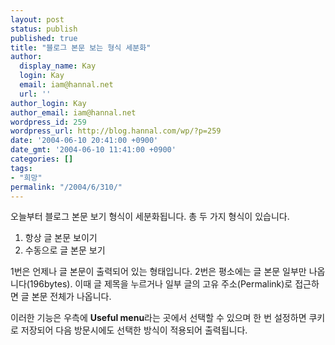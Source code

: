 ```yaml
---
layout: post
status: publish
published: true
title: "블로그 본문 보는 형식 세분화"
author:
  display_name: Kay
  login: Kay
  email: iam@hannal.net
  url: ''
author_login: Kay
author_email: iam@hannal.net
wordpress_id: 259
wordpress_url: http://blog.hannal.com/wp/?p=259
date: '2004-06-10 20:41:00 +0900'
date_gmt: '2004-06-10 11:41:00 +0900'
categories: []
tags:
- "희망"
permalink: "/2004/6/310/"
---
```

<p>오늘부터 블로그 본문 보기 형식이 세분화됩니다. 총 두 가지 형식이 있습니다.</p>
<ol>
<li /> 항상 글 본문 보이기
<li /> 수동으로 글 본문 보기
</ol>
<p>1번은 언제나 글 본문이 출력되어 있는 형태입니다. 2번은 평소에는 글 본문 일부만 나옵니다(196bytes). 이때 글 제목을 누르거나 일부 글의 고유 주소(Permalink)로 접근하면 글 본문 전체가 나옵니다.</p>
<p>이러한 기능은 우측에 <b>Useful menu</b>라는 곳에서 선택할 수 있으며 한 번 설정하면 쿠키로 저장되어 다음 방문시에도 선택한 방식이 적용되어 출력됩니다.</p>

